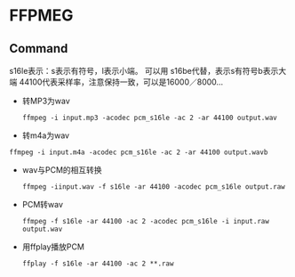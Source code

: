 # FFPMEG

## Command
s16le表示：s表示有符号，l表示小端。 可以用 s16be代替，表示s有符号b表示大端
44100代表采样率，注意保持一致，可以是16000／8000...

- 转MP3为wav

  ```
  ffmpeg -i input.mp3 -acodec pcm_s16le -ac 2 -ar 44100 output.wav
  ```

*  转m4a为wav

  ```
  ffmpeg -i input.m4a -acodec pcm_s16le -ac 2 -ar 44100 output.wavb
  ```

- wav与PCM的相互转换

  ```
  ffmpeg -iinput.wav -f s16le -ar 44100 -acodec pcm_s16le output.raw
  ```

- PCM转wav

  ```
  ffmpeg -f s16le -ar 44100 -ac 2 -acodec pcm_s16le -i input.raw output.wav
  ```


- 用ffplay播放PCM

  ```
  ffplay -f s16le -ar 44100 -ac 2 **.raw
  ```
